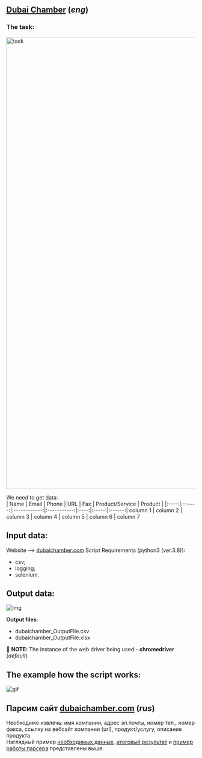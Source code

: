 ## [Dubai Chamber](https://www.dubaichamber.com/resources/commercial-directory) (*eng*)

### The task:
<img src="https://github.com/PyWebChannel/Shadow/blob/master/dubaichamber/dubaichamber_task.png" alt="task" width="1200"/>

We need to get data:  
| Name | Email | Phone | URL | Fax | Product/Service | Product |
|:----:|:------:|:------------:|:-----------:|:----:|:-----:|:------:|
column 1 | column 2 | column 3 | column 4 | column 5 | column 6 | column 7

## Input data:
Website --> [dubaichamber.com](https://www.dubaichamber.com/resources/commercial-directory)
Script Requirements (python3 (ver.3.8)):
* csv;
* logging; 
* selenium.

## Output data:
![img](https://github.com/PyWebChannel/Shadow/blob/master/dubaichamber/dubaichamber_OutputFile.png "excel table")

**Output files:**
- dubaichamber_OutputFile.csv
- dubaichamber_OutputFile.xlsx

📌 **NOTE:** The instance of the web driver being used - **chromedriver** (*default*)

## The example how the script works:

![gif](https://github.com/PyWebChannel/Shadow/blob/master/dubaichamber/dubaichamber.gif)


## Парсим сайт [dubaichamber.com](https://www.dubaichamber.com/resources/commercial-directory) (*rus*)
Необходимо извлечь: имя компании, адрес эл.почты, номер тел., номер факса, ссылку на вебсайт компании (url), продукт/услугу, описание продукта.  
Наглядный пример [необходимых данных](#user-content-the-task), [итоговый результат](#output-data) и [пример работы парсера](#user-content-the-example-how-the-script-works) представлены выше.
